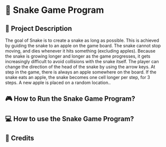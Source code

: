 # 🐍 Snake Game Program



## 📝 Project Description


The goal of Snake is to create a snake as long as possible. This is achieved by guiding the
snake to an apple on the game board. The snake cannot stop moving, and dies whenever
it hits something (excluding apples). Because the snake is growing longer and longer as
the game progresses, it gets increasingly difficult to avoid collisions with the snake itself.
The player can change the direction of the head of the snake by using the arrow keys. At
step in the game, there is always an apple somewhere on the board. If the snake eats an
apple, the snake becomes one cell longer per step, for 3 steps. A new apple is placed on
a random location.. 


## 🎮 How to Run the Snake Game Program?


## 💻 How to use the Snake Game Program?



## 🧾 Credits
